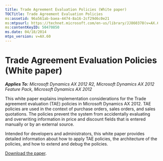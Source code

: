 ```yaml
---
title: Trade Agreement Evaluation Policies (White paper)
TOCTitle: Trade Agreement Evaluation Policies
ms:assetid: 96a561ab-baea-4474-8a16-2cf29d6c0e21
ms:mtpsurl: https://technet.microsoft.com/en-us/library/JJ860378(v=AX.60)
ms:contentKeyID: 50470850
ms.date: 04/18/2014
mtps_version: v=AX.60
---
```


# Trade Agreement Evaluation Policies (White paper) 


_**Applies To:** Microsoft Dynamics AX 2012 R2, Microsoft Dynamics AX 2012 Feature Pack, Microsoft Dynamics AX 2012_

This white paper explains implementation considerations for the Trade agreement evaluation (TAE) policies in Microsoft Dynamics AX 2012. TAE policies are used in the context of purchase orders, sales orders, and sales quotations. The policies prevent the system from accidentally evaluating and overwriting information in price and discount fields that is entered manually or by an external source.

Intended for developers and administrators, this white paper provides detailed information about how to apply TAE policies, the architecture of the policies, and how to extend and debug the policies.

[Download the paper](http://go.microsoft.com/fwlink/?linkid=252366).

  


